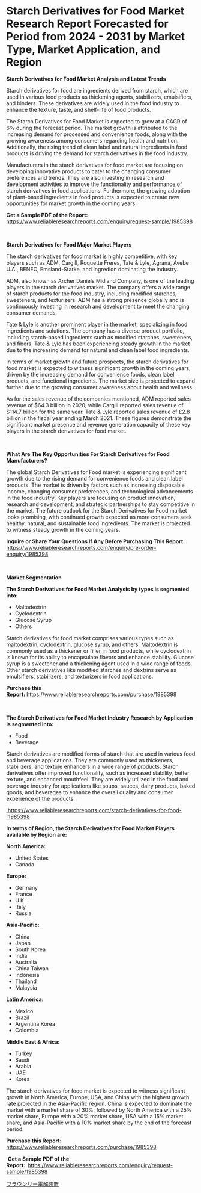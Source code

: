 <p><h1>Starch Derivatives for Food Market Research Report Forecasted for Period from 2024 -  2031 by Market Type, Market Application, and Region</h1></p><p><strong>Starch Derivatives for Food Market Analysis and Latest Trends</strong></p>
<p><p>Starch derivatives for food are ingredients derived from starch, which are used in various food products as thickening agents, stabilizers, emulsifiers, and binders. These derivatives are widely used in the food industry to enhance the texture, taste, and shelf-life of food products.</p><p>The Starch Derivatives for Food Market is expected to grow at a CAGR of 6% during the forecast period. The market growth is attributed to the increasing demand for processed and convenience foods, along with the growing awareness among consumers regarding health and nutrition. Additionally, the rising trend of clean label and natural ingredients in food products is driving the demand for starch derivatives in the food industry.</p><p>Manufacturers in the starch derivatives for food market are focusing on developing innovative products to cater to the changing consumer preferences and trends. They are also investing in research and development activities to improve the functionality and performance of starch derivatives in food applications. Furthermore, the growing adoption of plant-based ingredients in food products is expected to create new opportunities for market growth in the coming years.</p></p>
<p><strong>Get a Sample PDF of the Report:&nbsp;</strong> <a href="https://www.reliableresearchreports.com/enquiry/request-sample/1985398">https://www.reliableresearchreports.com/enquiry/request-sample/1985398</a></p>
<p>&nbsp;</p>
<p><strong>Starch Derivatives for Food Major Market Players</strong></p>
<p><p>The starch derivatives for food market is highly competitive, with key players such as ADM, Cargill, Roquette Freres, Tate & Lyle, Agrana, Avebe U.A., BENEO, Emsland-Starke, and Ingredion dominating the industry.</p><p>ADM, also known as Archer Daniels Midland Company, is one of the leading players in the starch derivatives market. The company offers a wide range of starch products for the food industry, including modified starches, sweeteners, and texturizers. ADM has a strong presence globally and is continuously investing in research and development to meet the changing consumer demands.</p><p>Tate & Lyle is another prominent player in the market, specializing in food ingredients and solutions. The company has a diverse product portfolio, including starch-based ingredients such as modified starches, sweeteners, and fibers. Tate & Lyle has been experiencing steady growth in the market due to the increasing demand for natural and clean label food ingredients.</p><p>In terms of market growth and future prospects, the starch derivatives for food market is expected to witness significant growth in the coming years, driven by the increasing demand for convenience foods, clean label products, and functional ingredients. The market size is projected to expand further due to the growing consumer awareness about health and wellness.</p><p>As for the sales revenue of the companies mentioned, ADM reported sales revenue of $64.3 billion in 2020, while Cargill reported sales revenue of $114.7 billion for the same year. Tate & Lyle reported sales revenue of £2.8 billion in the fiscal year ending March 2021. These figures demonstrate the significant market presence and revenue generation capacity of these key players in the starch derivatives for food market.</p></p>
<p>&nbsp;</p>
<p><strong>What Are The Key Opportunities For Starch Derivatives for Food Manufacturers?</strong></p>
<p><p>The global Starch Derivatives for Food market is experiencing significant growth due to the rising demand for convenience foods and clean label products. The market is driven by factors such as increasing disposable income, changing consumer preferences, and technological advancements in the food industry. Key players are focusing on product innovation, research and development, and strategic partnerships to stay competitive in the market. The future outlook for the Starch Derivatives for Food market looks promising, with continued growth expected as more consumers seek healthy, natural, and sustainable food ingredients. The market is projected to witness steady growth in the coming years.</p></p>
<p><strong>Inquire or Share Your Questions If Any Before Purchasing This Report:</strong> <a href="https://www.reliableresearchreports.com/enquiry/pre-order-enquiry/1985398">https://www.reliableresearchreports.com/enquiry/pre-order-enquiry/1985398</a></p>
<p>&nbsp;</p>
<p><strong>Market Segmentation</strong></p>
<p><strong>The Starch Derivatives for Food Market Analysis by types is segmented into:</strong></p>
<p><ul><li>Maltodextrin</li><li>Cyclodextrin</li><li>Glucose Syrup</li><li>Others</li></ul></p>
<p><p>Starch derivatives for food market comprises various types such as maltodextrin, cyclodextrin, glucose syrup, and others. Maltodextrin is commonly used as a thickener or filler in food products, while cyclodextrin is known for its ability to encapsulate flavors and enhance stability. Glucose syrup is a sweetener and a thickening agent used in a wide range of foods. Other starch derivatives like modified starches and dextrins serve as emulsifiers, stabilizers, and texturizers in food applications.</p></p>
<p><strong>Purchase this Report:&nbsp;</strong><a href="https://www.reliableresearchreports.com/purchase/1985398">https://www.reliableresearchreports.com/purchase/1985398</a></p>
<p>&nbsp;</p>
<p><strong>The Starch Derivatives for Food Market Industry Research by Application is segmented into:</strong></p>
<p><ul><li>Food</li><li>Beverage</li></ul></p>
<p><p>Starch derivatives are modified forms of starch that are used in various food and beverage applications. They are commonly used as thickeners, stabilizers, and texture enhancers in a wide range of products. Starch derivatives offer improved functionality, such as increased stability, better texture, and enhanced mouthfeel. They are widely utilized in the food and beverage industry for applications like soups, sauces, dairy products, baked goods, and beverages to enhance the overall quality and consumer experience of the products.</p></p>
<p><a href="https://www.reliableresearchreports.com/starch-derivatives-for-food-r1985398">&nbsp;https://www.reliableresearchreports.com/starch-derivatives-for-food-r1985398</a></p>
<p><strong>In terms of Region, the Starch Derivatives for Food Market Players available by Region are:</strong></p>
<p>
    <p> <strong> North America: </strong>
        <ul>
            <li>United States</li>
            <li>Canada</li>
        </ul>
        </p> 
    <p> <strong> Europe: </strong>
        <ul>
            <li>Germany</li>
            <li>France</li>
            <li>U.K.</li>
            <li>Italy</li>
            <li>Russia</li>
        </ul>
        </p> 
    <p> <strong> Asia-Pacific: </strong>
        <ul>
            <li>China</li>
            <li>Japan</li>
            <li>South Korea</li>
            <li>India</li>
            <li>Australia</li>
            <li>China Taiwan</li>
            <li>Indonesia</li>
            <li>Thailand</li>
            <li>Malaysia</li>
        </ul>
        </p> 
    <p> <strong> Latin America: </strong>
        <ul>
            <li>Mexico</li>
            <li>Brazil</li>
            <li>Argentina Korea</li>
            <li>Colombia</li>
        </ul>
        </p> 
    <p> <strong> Middle East & Africa: </strong>
        <ul>
            <li>Turkey</li>
            <li>Saudi</li>
            <li>Arabia</li>
            <li>UAE</li>
            <li>Korea</li>
        </ul>
    </p>
    </p>
<p><p>The starch derivatives for food market is expected to witness significant growth in North America, Europe, USA, and China with the highest growth rate projected in the Asia-Pacific region. China is expected to dominate the market with a market share of 30%, followed by North America with a 25% market share, Europe with a 20% market share, USA with a 15% market share, and Asia-Pacific with a 10% market share by the end of the forecast period.</p></p>
<p><strong>Purchase this Report: </strong><a href="https://www.reliableresearchreports.com/purchase/1985398">https://www.reliableresearchreports.com/purchase/1985398</a></p>
<p>&nbsp;<strong>Get a Sample PDF of the Report:&nbsp;&nbsp;</strong><a href="https://www.reliableresearchreports.com/enquiry/request-sample/1985398">https://www.reliableresearchreports.com/enquiry/request-sample/1985398</a></p>
<p><strong></strong></p>
<p><p><a href="https://github.com/nemesis2824/Market-Research-Report-List-1/blob/main/444032019948.md">ブラウンリー電解装置</a></p></p>
